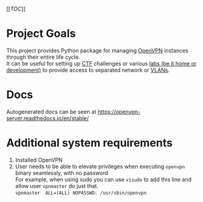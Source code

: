 [[_TOC_]]

# Project Goals
This project provides Python package for managing [OpenVPN](https://openvpn.net/community-resources/how-to/) instances through their entire life cycle.  
It can be useful for setting up [CTF](https://ctftime.org/ctf-wtf/) challenges or various [labs (be it home or development)](https://www.reddit.com/r/homelab/) to provide access to separated network or [VLANs](https://en.wikipedia.org/wiki/Virtual_LAN).

# Docs
Autogenerated docs can be seen at https://openvpn-server.readthedocs.io/en/stable/

# Additional system requirements
1. Installed OpenVPN
1. User needs to be able to elevate privileges when executing `openvpn` binary seamlessly, with no password  
For example, when using sudo you can use `visudo` to add this line and allow user `vpnmaster` do just that.  
`vpnmaster  ALL=(ALL) NOPASSWD: /usr/sbin/openvpn`
